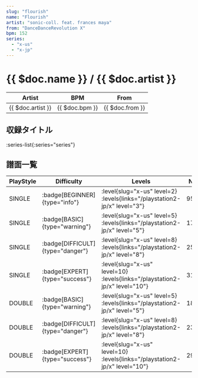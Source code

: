 ```yaml
---
slug: "flourish"
name: "Flourish"
artist: "sonic-coll. feat. frances maya"
from: "DanceDanceRevolution X"
bpm: 152
series:
  - "x-us"
  - "x-jp"
---
```


# {{ $doc.name }} / {{ $doc.artist }}

|Artist|BPM|From|
|------|---|----|
|{{ $doc.artist }}|{{ $doc.bpm }}|{{ $doc.from }}|

## 収録タイトル

:series-list{:series="series"}

## 譜面一覧

|PlayStyle|Difficulty|Levels|Notes|Movie|
|---------|----------|------|-----|-----|
|SINGLE| :badge[BEGINNER]{type="info"}|<div class="field is-grouped is-grouped-multiline"> :level{slug="x-us" level=2}  :levels{links="/playstation2-jp/x" level="3"}</div>|95/0||
|SINGLE| :badge[BASIC]{type="warning"}|<div class="field is-grouped is-grouped-multiline"> :level{slug="x-us" level=5}  :levels{links="/playstation2-jp/x" level="5"}</div>|175/1||
|SINGLE| :badge[DIFFICULT]{type="danger"}|<div class="field is-grouped is-grouped-multiline"> :level{slug="x-us" level=8}  :levels{links="/playstation2-jp/x" level="8"}</div>|254/12||
|SINGLE| :badge[EXPERT]{type="success"}|<div class="field is-grouped is-grouped-multiline"> :level{slug="x-us" level=10}  :levels{links="/playstation2-jp/x" level="10"}</div>|313/14||
|DOUBLE| :badge[BASIC]{type="warning"}|<div class="field is-grouped is-grouped-multiline"> :level{slug="x-us" level=5}  :levels{links="/playstation2-jp/x" level="5"}</div>|187/2||
|DOUBLE| :badge[DIFFICULT]{type="danger"}|<div class="field is-grouped is-grouped-multiline"> :level{slug="x-us" level=8}  :levels{links="/playstation2-jp/x" level="8"}</div>|235/10||
|DOUBLE| :badge[EXPERT]{type="success"}|<div class="field is-grouped is-grouped-multiline"> :level{slug="x-us" level=10}  :levels{links="/playstation2-jp/x" level="10"}</div>|292/8||
